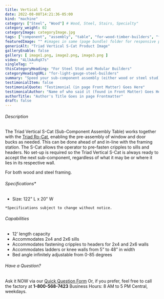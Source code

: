 ```yaml
---
title: Vertical S-Cat
date: 2022-08-08T14:21:36-05:00
kind: "machine"
category: ["Steel", "Wood"] # Wood, Steel, Stairs, Specialty"
category_weight: 02
categoryImage: categoryImage.jpg
tags: ["component", "assembly", "table", "for-wood-timber-builders", "for-steel-stud-builders"] #["framing", "table", "mobile", "stick-builder" "shed-builder"]
featuredImage: "" #images in same (page bundle) folder for responsive processing
genericAlt: "Triad Vertical S-Cat Product Image"
galleryEnable: false
gallery: [ image1.png, image2.png, image3.png ]
video: "4LlkAuRqX7s"
singleTag: ""
thisCategoryHeading: "For Steel Stud and Modular Builders"
categoryHeadingURL: "for-light-gauge-steel-builders"
summary: "Speed your sub-component assembly (either wood or steel stud) with the Triad Vertical S-Cat"
testimonialItem: false
testimonialQuote: "Testimonial (in page Front Matter) Goes Here"
testimonialAuthor: "Name of who said it (found in Front Matter) Goes Here"
authorTitle: "Author's Title Goes in page Frontmatter"
draft: false
---
```


###### Description

The Triad Vertical S-Cat (Sub-Component Assembly Table) works together with the [Triad Ro-Cat](/machine/ro-cat/), enabling the pre-assembly of window and door bucks as needed. This can be done ahead of and in-line with the framing station. The S-Cat allows the operator to pre-fasten cripples to sills and headers. No set-up is required so the Triad Vertical S-Cat is always ready to accept the next sub-component, regardless of what it may be or where it lies in its respective wall.

For both wood and steel framing.

###### Specifications*

- Size: 122" L x 20" W

`*Specifications subject to change without notice.`

###### Capabilities

- 12’ length capacity
- Accommodates 2x4 and 2x6 sills
- Accommodates fastening cripples to headers for 2x4 and 2x6 walls
- Accommodates ladders or knee walls from 5” to 48” in width
- Bed angle infinitely adjustable from 0-85 degrees

###### Have a Question?

Ask it NOW via our [Quick Question Form](#qq)
Or, if you prefer, feel free to call the factory at **1-800-568-7423** Business Hours: 8 AM to 5 PM Central, weekdays.

